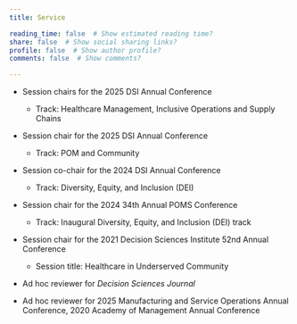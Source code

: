 ```yaml
---
title: Service

reading_time: false  # Show estimated reading time?
share: false  # Show social sharing links?
profile: false  # Show author profile?
comments: false  # Show comments?

---
```

- Session chairs for the 2025 DSI Annual Conference
    - Track: Healthcare Management, Inclusive Operations and Supply Chains

- Session chair for the 2025 DSI Annual Conference
    - Track: POM and Community

- Session co-chair for the 2024 DSI Annual Conference
    - Track: Diversity, Equity, and Inclusion (DEI)

- Session chair for the 2024 34th Annual POMS Conference
    - Track: Inaugural Diversity, Equity, and Inclusion (DEI) track

- Session chair for the 2021 Decision Sciences Institute 52nd Annual Conference
    - Session title: Healthcare in Underserved Community

- Ad hoc reviewer for *Decision Sciences Journal*

- Ad hoc reviewer for 2025 Manufacturing and Service Operations Annual Conference, 2020 Academy of Management Annual Conference